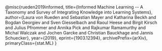 @misc{rueden2019informed,
    title={Informed Machine Learning -- A Taxonomy and Survey of Integrating Knowledge into Learning Systems},
    author={Laura von Rueden and Sebastian Mayer and Katharina Beckh and Bogdan Georgiev and Sven Giesselbach and Raoul Heese and Birgit Kirsch and Julius Pfrommer and Annika Pick and Rajkumar Ramamurthy and Michal Walczak and Jochen Garcke and Christian Bauckhage and Jannis Schuecker},
    year={2019},
    eprint={1903.12394},
    archivePrefix={arXiv},
    primaryClass={stat.ML}
}